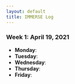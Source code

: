 ```yaml
---
layout: default
title: IMMERSE Log
---
```


### Week 1: April 19, 2021

* **Monday**: 
* **Tuesday**: 
* **Wednesday**: 
* **Thursday**: 
* **Friday**:

